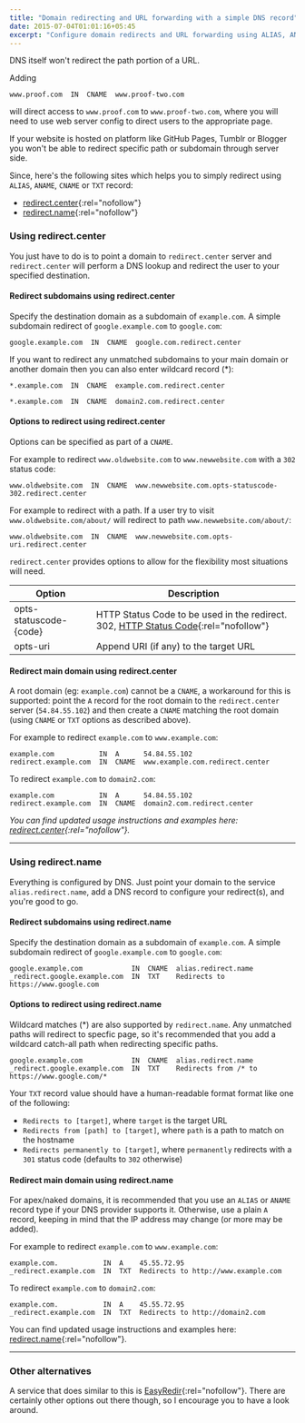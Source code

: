 ```yaml
---
title: "Domain redirecting and URL forwarding with a simple DNS record"
date: 2015-07-04T01:01:16+05:45
excerpt: "Configure domain redirects and URL forwarding using ALIAS, ANAME, CNAME or TXT record."
---
```


DNS itself won't redirect the path portion of a URL.

Adding

```text
www.proof.com  IN  CNAME  www.proof-two.com
```

will direct access to `www.proof.com` to `www.proof-two.com`, where you will need to use web server config to direct users to the appropriate page.

If your website is hosted on platform like GitHub Pages, Tumblr or Blogger you won't be able to redirect specific path or subdomain through server side.

Since, here's the following sites which helps you to simply redirect using `ALIAS`, `ANAME`, `CNAME` or `TXT` record:

- [redirect.center](http://redirect.center/){:rel="nofollow"}
- [redirect.name](http://redirect.name/){:rel="nofollow"}

### Using redirect.center

You just have to do is to point a domain to `redirect.center` server and `redirect.center` will perform a DNS lookup and redirect the user to your specified destination.

#### Redirect subdomains using redirect.center

Specify the destination domain as a subdomain of `example.com`. A simple subdomain redirect of `google.example.com` to `google.com`:

```text
google.example.com  IN  CNAME  google.com.redirect.center
```

If you want to redirect any unmatched subdomains to your main domain or another domain then you can also enter wildcard record (\*):

```text
*.example.com  IN  CNAME  example.com.redirect.center
```

```text
*.example.com  IN  CNAME  domain2.com.redirect.center
```

#### Options to redirect using redirect.center

Options can be specified as part of a `CNAME`.

For example to redirect `www.oldwebsite.com` to `www.newwebsite.com` with a `302` status code:

```text
www.oldwebsite.com  IN  CNAME  www.newwebsite.com.opts-statuscode-302.redirect.center
```

For example to redirect with a path. If a user try to visit `www.oldwebsite.com/about/` will redirect to path `www.newwebsite.com/about/`:

```text
www.oldwebsite.com  IN  CNAME  www.newwebsite.com.opts-uri.redirect.center
```

`redirect.center` provides options to allow for the flexibility most situations will need.

| Option                 | Description                                                                                                  |
| ---------------------- | ------------------------------------------------------------------------------------------------------------ |
| opts-statuscode-{code} | HTTP Status Code to be used in the redirect. 302, [HTTP Status Code](http://httpstatus.es/){:rel="nofollow"} |
| opts-uri               | Append URI (if any) to the target URL                                                                        |

#### Redirect main domain using redirect.center

A root domain (eg: `example.com`) cannot be a `CNAME`, a workaround for this is supported: point the `A` record for the root domain to the `redirect.center` server (`54.84.55.102`) and then create a `CNAME` matching the root domain (using `CNAME` or `TXT` options as described above).

For example to redirect `example.com` to `www.example.com`:

```text
example.com           IN  A      54.84.55.102
redirect.example.com  IN  CNAME  www.example.com.redirect.center
```

To redirect `example.com` to `domain2.com`:

```text
example.com           IN  A      54.84.55.102
redirect.example.com  IN  CNAME  domain2.com.redirect.center
```

_You can find updated usage instructions and examples here: [redirect.center](http://redirect.center/){:rel="nofollow"}._

---

### Using redirect.name

Everything is configured by DNS. Just point your domain to the service `alias.redirect.name`, add a DNS record to configure your redirect(s), and you're good to go.

#### Redirect subdomains using redirect.name

Specify the destination domain as a subdomain of `example.com`. A simple subdomain redirect of `google.example.com` to `google.com`:

```text
google.example.com            IN  CNAME  alias.redirect.name
_redirect.google.example.com  IN  TXT    Redirects to https://www.google.com
```

#### Options to redirect using redirect.name

Wildcard matches (\*) are also supported by `redirect.name`. Any unmatched paths will redirect to specfic page, so it's recommended that you add a wildcard catch-all path when redirecting specific paths.

```text
google.example.com            IN  CNAME  alias.redirect.name
_redirect.google.example.com  IN  TXT    Redirects from /* to https://www.google.com/*
```

Your `TXT` record value should have a human-readable format format like one of the following:

- `Redirects to [target]`, where `target` is the target URL
- `Redirects from [path] to [target]`, where `path` is a path to match on the hostname
- `Redirects permanently to [target]`, where `permanently` redirects with a `301` status code (defaults to `302` otherwise)

#### Redirect main domain using redirect.name

For apex/naked domains, it is recommended that you use an `ALIAS` or `ANAME` record type if your DNS provider supports it. Otherwise, use a plain `A` record, keeping in mind that the IP address may change (or more may be added).

For example to redirect `example.com` to `www.example.com`:

```text
example.com.           IN  A    45.55.72.95
_redirect.example.com  IN  TXT  Redirects to http://www.example.com
```

To redirect `example.com` to `domain2.com`:

```text
example.com.           IN  A    45.55.72.95
_redirect.example.com  IN  TXT  Redirects to http://domain2.com
```

You can find updated usage instructions and examples here: [redirect.name](http://redirect.name/){:rel="nofollow"}.

---

### Other alternatives

A service that does similar to this is [EasyRedir](http://www.easyredir.com/free-url-redirects){:rel="nofollow"}. There are certainly other options out there though, so I encourage you to have a look around.
